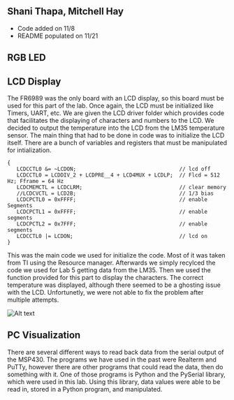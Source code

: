 ## Shani Thapa, Mitchell Hay
* Code added on 11/8
* README populated on 11/21

## RGB LED

## LCD Display 
The FR6989 was the only board with an LCD display, so this board must be used for this part of the lab. Once again, the LCD must be initialized like Timers, UART, etc. We are given the LCD driver folder which provides code that facilitates the displaying of characters and numbers to the LCD. We decided to output the temperature into the LCD from the LM35 temperature sensor. The main thing that had to be done in code was to initialize the LCD itself. There are a bunch of variables and registers that must be manipulated for intialization. 

```
{
   LCDCCTL0 &= ~LCDON;                                 // lcd off
   LCDCCTL0 = LCDDIV_2 + LCDPRE__4 + LCD4MUX + LCDLP;  // Flcd = 512 Hz; Fframe = 64 Hz
   LCDCMEMCTL = LCDCLRM;                               // clear memory
   //LCDCVCTL = LCD2B;                                 // 1/3 bias
   LCDCPCTL0 = 0xFFFF;                                 // enable Segments
   LCDCPCTL1 = 0xFFFF;                                 // enable segments
   LCDCPCTL2 = 0x7FFF;                                 // enable segments
   LCDCCTL0 |= LCDON;                                  // lcd on
}
```    
This was the main code we used for initialize the code. Most of it was taken from TI using the Resource manager. Afterwards we simply recylced the code we used for Lab 5 getting data from the LM35. Then we used the function provided for this part to display the characters. The correct temperature was displayed, although there seemed to be a ghosting issue with the LCD. Unfortunetly, we were not able to fix the problem after multiple attempts.  

![Alt text](https://user-images.githubusercontent.com/31711430/33097203-5cdd7ffc-ced7-11e7-9534-d9d8c70c0208.jpg) 

## PC Visualization
There are several different ways to read back data from the serial output of the MSP430. The programs we have used in the past were Realterm and PuTTy, however there are other programs that could read the data, then do something with it. One of those programs is Python and the PySerial library, which were used in this lab. Using this library, data values were able to be read in, stored in a Python program, and manipulated. 
